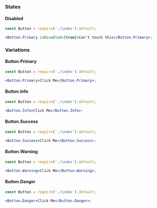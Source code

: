 ### States

#### Disabled

```jsx
const Button = require('./index').default;

<Button.Primary isDisabled={true}>Can't touch this</Button.Primary>;
```

### Variations

#### Button.Primary

```jsx
const Button = require('./index').default;

<Button.Primary>Click Me</Button.Primary>;
```

#### Button.Info

```jsx
const Button = require('./index').default;

<Button.Info>Click Me</Button.Info>;
```

#### Button.Success

```jsx
const Button = require('./index').default;

<Button.Success>Click Me</Button.Success>;
```

#### Button.Warning

```jsx
const Button = require('./index').default;

<Button.Warning>Click Me</Button.Warning>;
```

#### Button.Danger

```jsx
const Button = require('./index').default;

<Button.Danger>Click Me</Button.Danger>;
```
